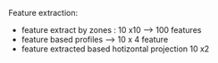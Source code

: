 Feature extraction:
- feature extract by zones : 10 x10 --> 100 features
- feature based  profiles --> 10 x 4 feature
- feature extracted based hotizontal projection 10 x2